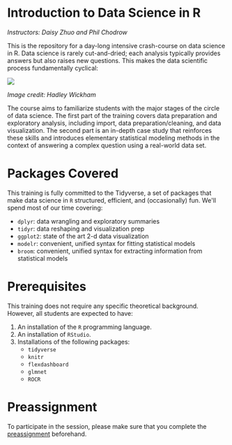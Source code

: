 # Introduction to Data Science in R
*Instructors: Daisy Zhuo and Phil Chodrow*

This is the repository for a day-long intensive crash-course on data science in R. Data science is rarely cut-and-dried; each analysis typically provides answers but also raises new questions. This makes the data scientific process fundamentally cyclical:

![](http://r4ds.had.co.nz/diagrams/data-science.png)

*Image credit: Hadley Wickham*

The course aims to familiarize students with the major stages of the circle of data science. The first part of the training covers data preparation and exploratory analysis, including import, data preparation/cleaning, and data visualization. The second part is an in-depth case study that reinforces these skills and introduces elementary statistical modeling methods in the context of answering a complex question using a real-world data set. 

# Packages Covered

This training is fully committed to the Tidyverse, a set of packages that make data science in `R` structured, efficient, and (occasionally) fun. We'll spend most of our time covering: 

- `dplyr`: data wrangling and exploratory summaries 
- `tidyr`: data reshaping and visualization prep
- `ggplot2`: state of the art 2-d data visualization
- `modelr`: convenient, unified syntax for fitting statistical models
- `broom`: convenient, unified syntax for extracting information from statistical models

# Prerequisites

This training does not require any specific theoretical background. However, all students are expected to have: 

1. An installation of the `R` programming language.
2. An installation of `RStudio`.
3. Installations of the following packages: 
    - `tidyverse`
    - `knitr`
    - `flexdashboard`
    - `glmnet`
    - `ROCR`

# Preassignment

To participate in the session, please make sure that you complete the [preassignment](https://philchodrow.github.io/mban_orientation/data_science_intro/preassignment/preassignment.html) beforehand. 


